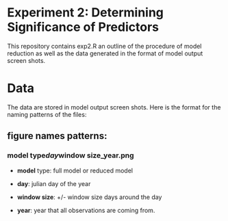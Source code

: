 # Experiment 2: Determining Significance of Predictors 

This repository contains exp2.R an outline of the procedure of model reduction
as well as the data generated in the format of model output screen shots.

# Data

The data are stored in model output screen shots. Here is the format for the naming patterns of the files:

## figure names patterns:

### **model type**_**day**_**window size**_**year**.png

* **model** type: full model or reduced model

* **day**: julian day of the year

* **window size**: +/- window size days around the day 

* **year**:   year that all observations are coming from.